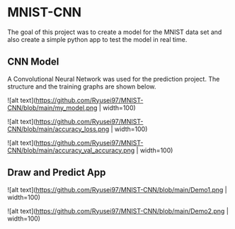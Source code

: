 # MNIST-CNN

The goal of this project was to create a model for the MNIST data set and also create a simple python app to test the model in real time. 

## CNN Model

A Convolutional Neural Network was used for the prediction project. The structure and the training graphs are shown below. 

![alt text](https://github.com/Ryusei97/MNIST-CNN/blob/main/my_model.png | width=100)

![alt text](https://github.com/Ryusei97/MNIST-CNN/blob/main/accuracy_loss.png | width=100)

![alt text](https://github.com/Ryusei97/MNIST-CNN/blob/main/accuracy_val_accuracy.png | width=100)

## Draw and Predict App 

![alt text](https://github.com/Ryusei97/MNIST-CNN/blob/main/Demo1.png | width=100)

![alt text](https://github.com/Ryusei97/MNIST-CNN/blob/main/Demo2.png | width=100)
